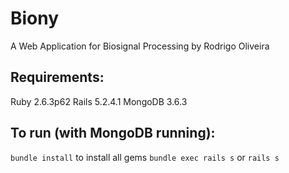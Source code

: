 # Biony
A Web Application for Biosignal Processing by Rodrigo Oliveira

## Requirements:
Ruby 2.6.3p62
Rails 5.2.4.1
MongoDB 3.6.3

## To run (with MongoDB running):
`bundle install` to install all gems
`bundle exec rails s` or `rails s`